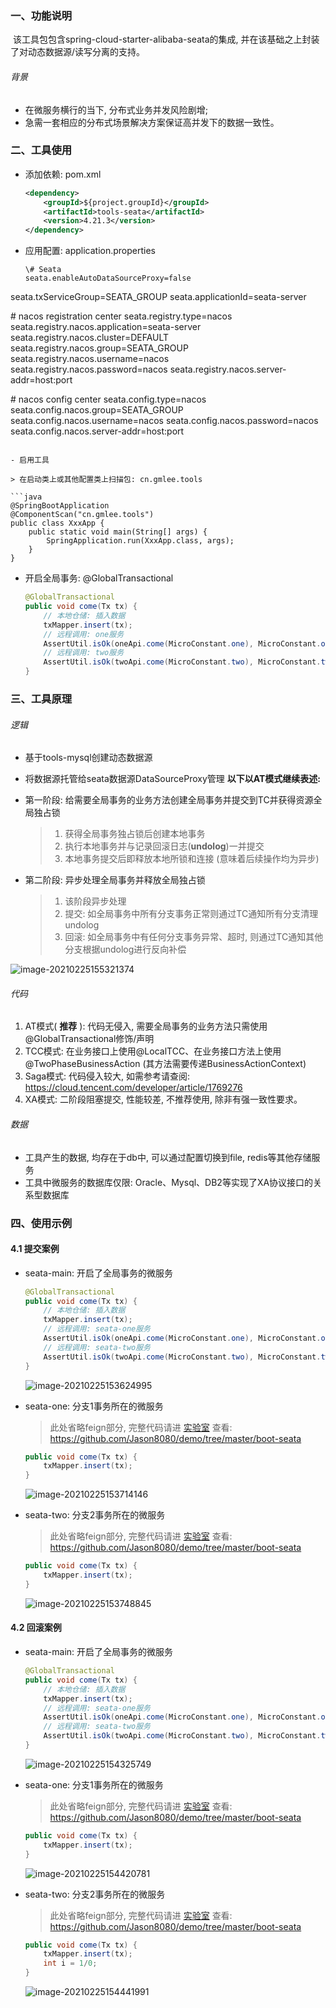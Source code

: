 ### 一、功能说明

​		该工具包包含spring-cloud-starter-alibaba-seata的集成, 并在该基础之上封装了对动态数据源/读写分离的支持。

###### 背景

- 在微服务横行的当下, 分布式业务并发风险剧增; 
- 急需一套相应的分布式场景解决方案保证高并发下的数据一致性。



### 二、工具使用

- 添加依赖: pom.xml

  ```xml
  <dependency>
      <groupId>${project.groupId}</groupId>
      <artifactId>tools-seata</artifactId>
      <version>4.21.3</version>
  </dependency>
  ```

- 应用配置: application.properties

  ```properties
  \# Seata
  seata.enableAutoDataSourceProxy=false
seata.txServiceGroup=SEATA_GROUP
  seata.applicationId=seata-server
  
  \# nacos registration center
  seata.registry.type=nacos
  seata.registry.nacos.application=seata-server
  seata.registry.nacos.cluster=DEFAULT
  seata.registry.nacos.group=SEATA_GROUP
  seata.registry.nacos.username=nacos
  seata.registry.nacos.password=nacos
  seata.registry.nacos.server-addr=host:port
  
  \# nacos config center
  seata.config.type=nacos
  seata.config.nacos.group=SEATA_GROUP
  seata.config.nacos.username=nacos
  seata.config.nacos.password=nacos
  seata.config.nacos.server-addr=host:port
  ```
  
- 启用工具

  > 在启动类上或其他配置类上扫描包: cn.gmlee.tools

  ```java
  @SpringBootApplication
  @ComponentScan("cn.gmlee.tools")
  public class XxxApp {
      public static void main(String[] args) {
          SpringApplication.run(XxxApp.class, args);
      }
  }
  ```


- 开启全局事务: @GlobalTransactional

  ```java
  @GlobalTransactional
  public void come(Tx tx) {
      // 本地仓储: 插入数据
      txMapper.insert(tx);
      // 远程调用: one服务
      AssertUtil.isOk(oneApi.come(MicroConstant.one), MicroConstant.one+": 远程服务异常");
      // 远程调用: two服务
      AssertUtil.isOk(twoApi.come(MicroConstant.two), MicroConstant.two+": 远程服务异常");
  }
  ```



### 三、工具原理

###### 逻辑

- 基于tools-mysql创建动态数据源

- 将数据源托管给seata数据源DataSourceProxy管理 **以下以AT模式继续表述:**

- 第一阶段: 给需要全局事务的业务方法创建全局事务并提交到TC并获得资源全局独占锁

  > 1. 获得全局事务独占锁后创建本地事务
  > 2. 执行本地事务并与记录回滚日志(**undolog**)一并提交
  > 3. 本地事务提交后即释放本地所锁和连接 (意味着后续操作均为异步)

- 第二阶段: 异步处理全局事务并释放全局独占锁

  > 1. 该阶段异步处理
  > 2. 提交: 如全局事务中所有分支事务正常则通过TC通知所有分支清理undolog
  > 3. 回滚: 如全局事务中有任何分支事务异常、超时, 则通过TC通知其他分支根据undolog进行反向补偿

![image-20210225155321374](E:\PRO\gm\TOOLS\doc\Seata-分布式事务方案集成简要说明.assets\image-20210225155321374.png) 

###### 代码

1. AT模式( **推荐** ): 代码无侵入, 需要全局事务的业务方法只需使用@GlobalTransactional修饰/声明
2. TCC模式: 在业务接口上使用@LocalTCC、在业务接口方法上使用@TwoPhaseBusinessAction (其方法需要传递BusinessActionContext)
3. Saga模式: 代码侵入较大, 如需参考请查阅: https://cloud.tencent.com/developer/article/1769276
4. XA模式: 二阶段阻塞提交, 性能较差, 不推荐使用, 除非有强一致性要求。



###### 数据

- 工具产生的数据, 均存在于db中, 可以通过配置切换到file, redis等其他存储服务
- 工具中微服务的数据库仅限: Oracle、Mysql、DB2等实现了XA协议接口的关系型数据库





### 四、使用示例

#### 4.1 提交案例

- seata-main: 开启了全局事务的微服务

  ```java
  @GlobalTransactional
  public void come(Tx tx) {
      // 本地仓储: 插入数据
      txMapper.insert(tx);
      // 远程调用: seata-one服务
      AssertUtil.isOk(oneApi.come(MicroConstant.one), MicroConstant.one+": 远程服务异常");
      // 远程调用: seata-two服务
      AssertUtil.isOk(twoApi.come(MicroConstant.two), MicroConstant.two+": 远程服务异常");
  }
  ```
  
  ![image-20210225153624995](E:\PRO\gm\TOOLS\doc\Seata-分布式事务方案集成简要说明.assets\image-20210225153624995.png) 
  
- seata-one: 分支1事务所在的微服务

  > 此处省略feign部分, 完整代码请进 [实验室](https://github.com/Jason8080/demo/tree/master/boot-seata) 查看: https://github.com/Jason8080/demo/tree/master/boot-seata

  ```java
  public void come(Tx tx) {
      txMapper.insert(tx);
  }
  ```

  ![image-20210225153714146](E:\PRO\gm\TOOLS\doc\Seata-分布式事务方案集成简要说明.assets\image-20210225153714146.png) 

- seata-two: 分支2事务所在的微服务

  > 此处省略feign部分, 完整代码请进 [实验室](https://github.com/Jason8080/demo/tree/master/boot-seata) 查看: https://github.com/Jason8080/demo/tree/master/boot-seata
  
  ```java
  public void come(Tx tx) {
      txMapper.insert(tx);
  }
  ```
  
  ![image-20210225153748845](E:\PRO\gm\TOOLS\doc\Seata-分布式事务方案集成简要说明.assets\image-20210225153748845.png) 

#### 4.2 回滚案例

- seata-main: 开启了全局事务的微服务

  ```java
  @GlobalTransactional
  public void come(Tx tx) {
      // 本地仓储: 插入数据
      txMapper.insert(tx);
      // 远程调用: seata-one服务
      AssertUtil.isOk(oneApi.come(MicroConstant.one), MicroConstant.one+": 远程服务异常");
      // 远程调用: seata-two服务
      AssertUtil.isOk(twoApi.come(MicroConstant.two), MicroConstant.two+": 远程服务异常");
  }
  ```

   ![image-20210225154325749](E:\PRO\gm\TOOLS\doc\Seata-分布式事务方案集成简要说明.assets\image-20210225154325749.png)

- seata-one: 分支1事务所在的微服务

  > 此处省略feign部分, 完整代码请进 [实验室](https://github.com/Jason8080/demo/tree/master/boot-seata) 查看: https://github.com/Jason8080/demo/tree/master/boot-seata

  ```java
  public void come(Tx tx) {
      txMapper.insert(tx);
  }
  ```

  ![image-20210225154420781](E:\PRO\gm\TOOLS\doc\Seata-分布式事务方案集成简要说明.assets\image-20210225154420781.png)

- seata-two: 分支2事务所在的微服务

  > 此处省略feign部分, 完整代码请进 [实验室](https://github.com/Jason8080/demo/tree/master/boot-seata) 查看: https://github.com/Jason8080/demo/tree/master/boot-seata

  ```java
  public void come(Tx tx) {
      txMapper.insert(tx);
      int i = 1/0;
  }
  ```

  ![image-20210225154441991](E:\PRO\gm\TOOLS\doc\Seata-分布式事务方案集成简要说明.assets\image-20210225154441991.png)

